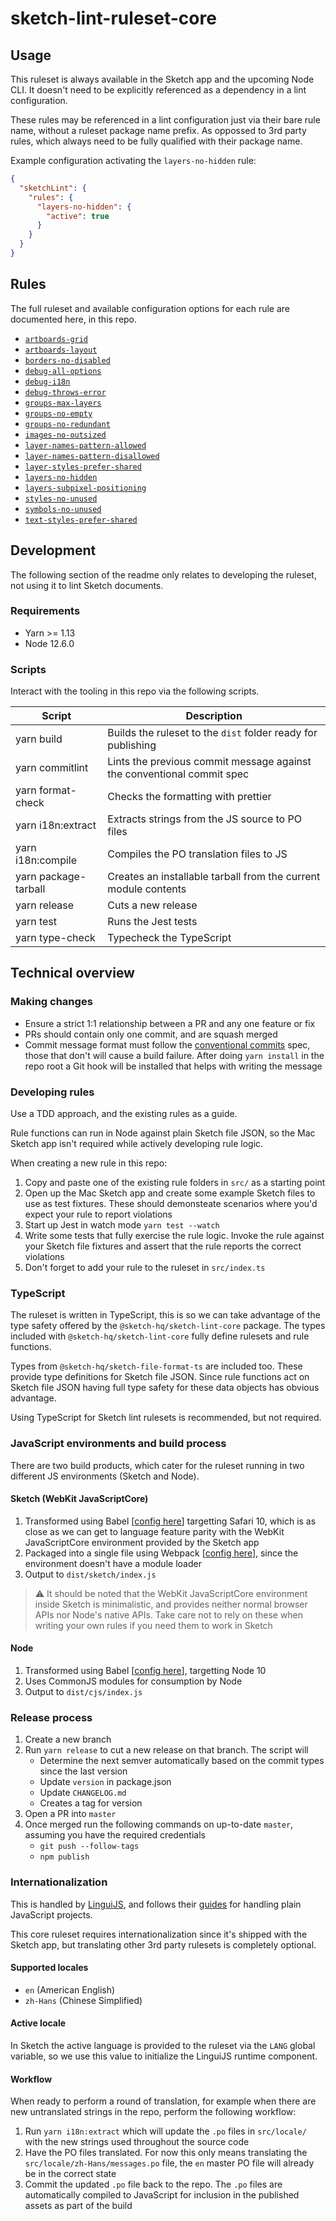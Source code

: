 # sketch-lint-ruleset-core

## Usage

This ruleset is always available in the Sketch app and the upcoming Node CLI. It doesn't need to be explicitly referenced as a dependency in a lint configuration.

These rules may be referenced in a lint configuration just via their bare rule name, without a ruleset package name prefix. As oppossed to 3rd party rules, which always need to be fully qualified with their package name.

Example configuration activating the `layers-no-hidden` rule:

```json
{
  "sketchLint": {
    "rules": {
      "layers-no-hidden": {
        "active": true
      }
    }
  }
}
```

## Rules

The full ruleset and available configuration options for each rule are documented here, in this repo.

- [`artboards-grid`](./src/artboards-grid)
- [`artboards-layout`](./src/artboards-layout)
- [`borders-no-disabled`](./src/borders-no-disabled)
- [`debug-all-options`](./src/debug-all-options)
- [`debug-i18n`](./src/debug-i18n)
- [`debug-throws-error`](./src/debug-throws-error)
- [`groups-max-layers`](./src/groups-max-layers)
- [`groups-no-empty`](./src/groups-no-empty)
- [`groups-no-redundant`](./src/groups-no-redundant)
- [`images-no-outsized`](./src/images-no-outsized)
- [`layer-names-pattern-allowed`](./src/layer-names-pattern-allowed)
- [`layer-names-pattern-disallowed`](./src/layer-names-pattern-disallowed)
- [`layer-styles-prefer-shared`](./src/layer-styles-prefer-shared)
- [`layers-no-hidden`](./src/layers-no-hidden)
- [`layers-subpixel-positioning`](./src/layers-subpixel-positioning)
- [`styles-no-unused`](./src/styles-no-unused)
- [`symbols-no-unused`](./src/symbols-no-unused)
- [`text-styles-prefer-shared`](./src/text-styles-prefer-shared)

## Development

The following section of the readme only relates to developing the ruleset, not using it to lint Sketch documents.

### Requirements

- Yarn >= 1.13
- Node 12.6.0

### Scripts

Interact with the tooling in this repo via the following scripts.

| Script               | Description                                                            |
| -------------------- | ---------------------------------------------------------------------- |
| yarn build           | Builds the ruleset to the `dist` folder ready for publishing           |
| yarn commitlint      | Lints the previous commit message against the conventional commit spec |
| yarn format-check    | Checks the formatting with prettier                                    |
| yarn i18n:extract    | Extracts strings from the JS source to PO files                        |
| yarn i18n:compile    | Compiles the PO translation files to JS                                |
| yarn package-tarball | Creates an installable tarball from the current module contents        |
| yarn release         | Cuts a new release                                                     |
| yarn test            | Runs the Jest tests                                                    |
| yarn type-check      | Typecheck the TypeScript                                               |

## Technical overview

### Making changes

- Ensure a strict 1:1 relationship between a PR and any one feature or fix
- PRs should contain only one commit, and are squash merged
- Commit message format must follow the [conventional commits](https://www.conventionalcommits.org/en/v1.0.0/) spec, those that don't will cause a build failure. After doing `yarn install` in the repo root a Git hook will be installed that helps with writing the message

### Developing rules

Use a TDD approach, and the existing rules as a guide.

Rule functions can run in Node against plain Sketch file JSON, so the Mac Sketch app isn't required while actively developing rule logic.

When creating a new rule in this repo:

1. Copy and paste one of the existing rule folders in `src/` as a starting point
1. Open up the Mac Sketch app and create some example Sketch files to use as test fixtures. These should demonsteate scenarios where you'd expect your rule to report violations
1. Start up Jest in watch mode `yarn test --watch`
1. Write some tests that fully exercise the rule logic. Invoke the rule against your Sketch file fixtures and assert that the rule reports the correct violations
1. Don't forget to add your rule to the ruleset in `src/index.ts`

### TypeScript

The ruleset is written in TypeScript, this is so we can take advantage of the type safety offered by the `@sketch-hq/sketch-lint-core` package. The types included with `@sketch-hq/sketch-lint-core` fully define rulesets and rule functions.

Types from `@sketch-hq/sketch-file-format-ts` are included too. These provide type definitions for Sketch file JSON. Since rule functions act on Sketch file JSON having full type safety for these data objects has obvious advantage.

Using TypeScript for Sketch lint rulesets is recommended, but not required.

### JavaScript environments and build process

There are two build products, which cater for the ruleset running in two different JS environments (Sketch and Node).

#### Sketch (WebKit JavaScriptCore)

1. Transformed using Babel [[config here](./babel.sketch.config.js)] targetting Safari 10, which is as close as we can get to language feature parity with the WebKit JavaScriptCore environment provided by the Sketch app
2. Packaged into a single file using Webpack [[config here](./webpack.config.js)], since the environment doesn't have a module loader
3. Output to `dist/sketch/index.js`

> ⚠️ It should be noted that the WebKit JavaScriptCore environment inside Sketch is minimalistic, and provides neither normal browser APIs nor Node's native APIs. Take care not to rely on these when writing your own rules if you need them to work in Sketch

#### Node

1. Transformed using Babel [[config here](./babel.config.js)], targetting Node 10
2. Uses CommonJS modules for consumption by Node
3. Output to `dist/cjs/index.js`

### Release process

1. Create a new branch
2. Run `yarn release` to cut a new release on that branch. The script will
   - Determine the next semver automatically based on the commit types since the last version
   - Update `version` in package.json
   - Update `CHANGELOG.md`
   - Creates a tag for version
3. Open a PR into `master`
4. Once merged run the following commands on up-to-date `master`, assuming you have the required credentials
   - `git push --follow-tags`
   - `npm publish`

### Internationalization

This is handled by [LinguiJS](https://lingui.js.org), and follows their [guides](https://lingui.js.org/tutorials/javascript.html) for handling plain JavaScript projects.

This core ruleset requires internationalization since it's shipped with the Sketch app, but translating other 3rd party rulesets is completely optional.

#### Supported locales

- `en` (American English)
- `zh-Hans` (Chinese Simplified)

#### Active locale

In Sketch the active language is provided to the ruleset via the `LANG` global variable, so we use this value to initialize the LinguiJS runtime component.

#### Workflow

When ready to perform a round of translation, for example when there are new untranslated strings in the repo, perform the following workflow:

1. Run `yarn i18n:extract` which will update the `.po` files in `src/locale/` with the new strings used throughout the source code
1. Have the PO files translated. For now this only means translating the `src/locale/zh-Hans/messages.po` file, the `en` master PO file will already be in the correct state
1. Commit the updated `.po` file back to the repo. The `.po` files are automatically compiled to JavaScript for inclusion in the published assets as part of the build
